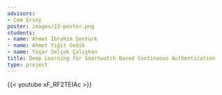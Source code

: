 ```yaml
---
advisors:
- Cem Ersoy
poster: images/23-poster.png
students:
- name: Ahmet İbrahim Şentürk
- name: Ahmet Yiğit Gedik
- name: Yaşar Selçuk Çalışkan
title: Deep Learning for Smartwatch Based Continuous Authentication
type: project
---
```


{{< youtube xF_RF2TEIAc >}}